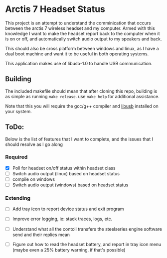 # Arctis 7 Headset Status

This project is an attempt to understand the comminication that occurs between the arctis 7 wireless headset and my computer. Armed with this knowledge I want to make the headset report back to the computer when it is on or off, and  automatically switch audio output to my speakers and back.

This should also be cross platform between windows and linux, as I have a dual boot machine and want it to be useful in both operating systems.

This application makes use of libusb-1.0 to handle USB communication.

## Building

The included makefile should  mean that after cloning this repo, building is as simple as running `make release`. use `make help` for additional assistance.

Note that this you will require the gcc/g++ compiler and [libusb](https://libusb.info/) installed on your system.

## ToDo:

Below is the list of features that I want to complete, and the issues that I should resolve as I go along

### Required

- [x] Poll for headset on/off status within headset class
- [ ] Switch audio output (linux) based on headset status
- [ ] compile on windows
- [ ] Switch audio output (windows) based on headset status

### Extending

- [ ] Add tray icon to report device status and exit program
- [ ] Improve error logging, ie: stack traces, logs, etc.
- [ ] Understand what all the contoll transfers the steelseries engine software send and their replies mean
- [ ] Figure out how to read the headset battery, and report in tray icon menu (maybe even a 25% battery warning, if that's possible)

